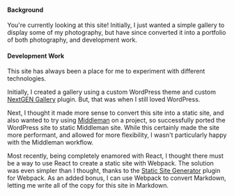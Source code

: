 #### Background

You're currently looking at this site! Initially, I just wanted a simple gallery to display some of my photography, but have since converted it into a portfolio of both photography, and development work.


#### Development Work

This site has always been a place for me to experiment with different technologies.

Initially, I created a gallery using a custom WordPress theme and custom [NextGEN Gallery](https://wordpress.org/plugins/nextgen-gallery/) plugin. But, that was when I still loved WordPress.

Next, I thought it made more sense to convert this site into a static site, and also wanted to try using [Middleman](https://middlemanapp.com/) on a project, so successfully ported the WordPress site to static Middleman site. While this certainly made the site more performant, and allowed for more flexibility, I wasn't particularly happy with the Middleman workflow.

Most recently, being completely enamored with React, I thought there must be a way to use React to create a static site with Webpack. The solution was even simpler than I thought, thanks to the [Static Site Generator](https://github.com/markdalgleish/static-site-generator-webpack-plugin) plugin for Webpack. As an added bonus, I can use Webpack to convert Markdown, letting me write all of the copy for this site in Markdown.
